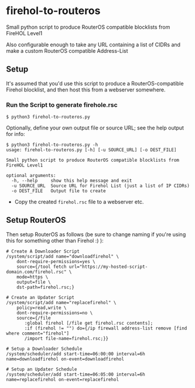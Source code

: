 # firehol-to-routeros
Small python script to produce RouterOS compatible blocklists from FireHOL Level1

Also configurable enough to take any URL containing a list of CIDRs and make a custom RouterOS compatible Address-List

## Setup
It's assumed that you'd use this script to produce a RouterOS-compatible Firehol blocklist,
and then host this from a webserver somewhere.

### Run the Script to generate firehole.rsc
```text
$ python3 firehol-to-routeros.py
```

Optionally, define your own output file or source URL; see the help output for info:
```text
$ python3 firehol-to-routeros.py -h
usage: firehol-to-routeros.py [-h] [-u SOURCE_URL] [-o DEST_FILE]

Small python script to produce RouterOS compatible blocklists from FireHOL Level1

optional arguments:
  -h, --help     show this help message and exit
  -u SOURCE_URL  Source URL for Firehol List (just a list of IP CIDRs)
  -o DEST_FILE   Output file to create
```

* Copy the created ```firehol.rsc``` file to a webserver etc.

## Setup RouterOS
Then setup RouterOS as follows (be sure to change naming if you're using this for something other than Firehol :) ):

```text
# Create A Downloader Script
/system/script/add name="downloadfirehol" \
    dont-require-permissions=yes \
    source={/tool fetch url="https://my-hosted-script-domain.com/firehol.rsc" \
    mode=https \
    output=file \
    dst-path=firehol.rsc;}

# Create an Updater Script
/system/script/add name="replacefirehol" \
    policy=read,write \
    dont-require-permissions=no \
    source={/file
       :global firehol [/file get firehol.rsc contents];
       :if (firehol != "") do={/ip firewall address-list remove [find where comment="firehol"]
       /import file-name=firehol.rsc;}}

# Setup a Downloader Schedule
/system/scheduler/add start-time=06:00:00 interval=6h name=downloadfirehol on-event=downloadfirehol

# Setup an Updater Schedule
/system/scheduler/add start-time=06:05:00 interval=6h name=replacefirehol on-event=replacefirehol
```
